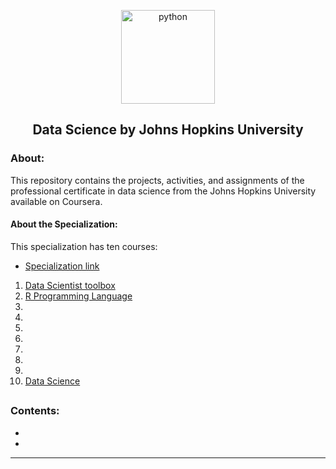 <p align="center">
  <a href="https://github.com/marcoshsq/JHUDataScience">
    <img src="https://github.com/marcoshsq/JHUDataScience/blob/main/data-science-icon.png" alt="python" width="150" height="">
  </a>
</p>
  <h2 align="center">Data Science by Johns Hopkins University</h2>
</div>

<h3>About:</h3>

This repository contains the projects, activities, and assignments of the professional certificate in data science from the Johns Hopkins University available on Coursera.

#### About the Specialization:

This specialization has ten courses:

 - [Specialization link](https://www.coursera.org/specializations/jhu-data-science)

1. [Data Scientist toolbox](https://www.coursera.org/learn/data-scientists-tools?specialization=jhu-data-science)
2. [R Programming Language](https://www.coursera.org/learn/r-programming?specialization=jhu-data-science)
3. [](https://www.coursera.org/learn/data-cleaning?specialization=jhu-data-science)
4. [](https://www.coursera.org/learn/exploratory-data-analysis?specialization=jhu-data-science)
5. [](https://www.coursera.org/learn/reproducible-research?specialization=jhu-data-science)
6. [](https://www.coursera.org/learn/statistical-inference?specialization=jhu-data-science)
7. [](https://www.coursera.org/learn/regression-models?specialization=jhu-data-science)
8. [](https://www.coursera.org/learn/practical-machine-learning?specialization=jhu-data-science)
9. [](https://www.coursera.org/learn/data-products?specialization=jhu-data-science)
10. [Data Science](https://www.coursera.org/learn/data-science-project?specialization=jhu-data-science)

##

<h3>Contents:</h3>

- []()
- []()

---
